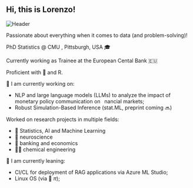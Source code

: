 ## Hi, this is Lorenzo! 
![Header](https://github.com/user-attachments/assets/7625141c-d313-459e-88eb-8e006d26ee40) 

Passionate about everything when it comes to data (and problem-solving)!

PhD Statistics @ CMU , Pittsburgh, USA 🎓

Currently working as Trainee at the European Cental Bank 🇪🇺

Proficient with 🐍 and R. 

🔭 I am currently working on:
- NLP and large language models (LLMs) to analyze the impact of monetary policy communication on  nancial markets;
- Robust Simulation-Based Inference (stat.ML, preprint coming 🔜)


Worked on research projects in multiple fields:
- 🤖 Statistics, AI and Machine Learning
- 🧠 neuroscience
- 🏦 banking and economics
- 🧑‍🔬 chemical engineering


🌱 I am currently leaning:
- CI/CL for deployment of RAG applications via Azure ML Studio;
- Linux OS (via 🍓 $\pi$);





<!--
**LorenzoT93/LorenzoT93** is a ✨ _special_ ✨ repository because its `README.md` (this file) appears on your GitHub profile.

Here are some ideas to get you started:

- 🔭 I’m currently working on ...
- 🌱 I’m currently learning ...
- 👯 I’m looking to collaborate on ...
- 🤔 I’m looking for help with ...
- 💬 Ask me about ...
- 📫 How to reach me: ...
- 😄 Pronouns: ...
- ⚡ Fun fact: ...
-->
